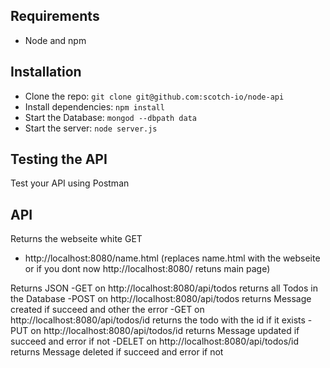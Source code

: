 ## Requirements

- Node and npm

## Installation

- Clone the repo: `git clone git@github.com:scotch-io/node-api`
- Install dependencies: `npm install`
- Start the Database: `mongod --dbpath data`
- Start the server: `node server.js` 

## Testing the API
Test your API using Postman


## API
Returns the webseite white GET
- http://localhost:8080/name.html (replaces name.html with the webseite or if you dont now http://localhost:8080/ retuns main page)

Returns JSON
-GET   on http://localhost:8080/api/todos    returns all Todos in the Database
-POST  on http://localhost:8080/api/todos    returns Message created if succeed and other the error
-GET   on http://localhost:8080/api/todos/id returns the todo with the id if it exists
-PUT   on http://localhost:8080/api/todos/id returns Message updated if succeed and error if not
-DELET on http://localhost:8080/api/todos/id returns Message deleted if succeed and error if not
